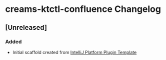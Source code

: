 <!-- Keep a Changelog guide -> https://keepachangelog.com -->

# creams-ktctl-confluence Changelog

## [Unreleased]
### Added
- Initial scaffold created from [IntelliJ Platform Plugin Template](https://github.com/JetBrains/intellij-platform-plugin-template)
